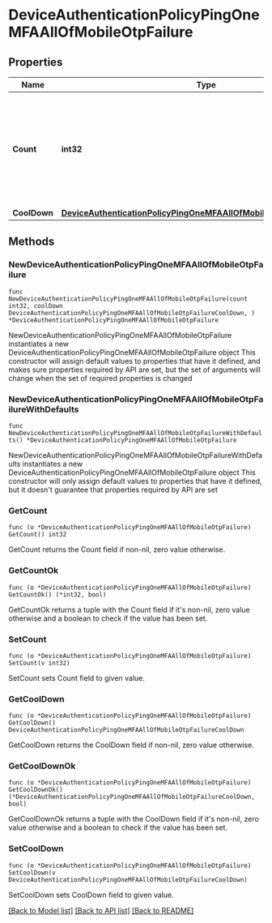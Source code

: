 # DeviceAuthenticationPolicyPingOneMFAAllOfMobileOtpFailure

## Properties

Name | Type | Description | Notes
------------ | ------------- | ------------- | -------------
**Count** | **int32** | The maximum number of times that the OTP entry can fail for a user, before they are blocked. | 
**CoolDown** | [**DeviceAuthenticationPolicyPingOneMFAAllOfMobileOtpFailureCoolDown**](DeviceAuthenticationPolicyPingOneMFAAllOfMobileOtpFailureCoolDown.md) |  | 

## Methods

### NewDeviceAuthenticationPolicyPingOneMFAAllOfMobileOtpFailure

`func NewDeviceAuthenticationPolicyPingOneMFAAllOfMobileOtpFailure(count int32, coolDown DeviceAuthenticationPolicyPingOneMFAAllOfMobileOtpFailureCoolDown, ) *DeviceAuthenticationPolicyPingOneMFAAllOfMobileOtpFailure`

NewDeviceAuthenticationPolicyPingOneMFAAllOfMobileOtpFailure instantiates a new DeviceAuthenticationPolicyPingOneMFAAllOfMobileOtpFailure object
This constructor will assign default values to properties that have it defined,
and makes sure properties required by API are set, but the set of arguments
will change when the set of required properties is changed

### NewDeviceAuthenticationPolicyPingOneMFAAllOfMobileOtpFailureWithDefaults

`func NewDeviceAuthenticationPolicyPingOneMFAAllOfMobileOtpFailureWithDefaults() *DeviceAuthenticationPolicyPingOneMFAAllOfMobileOtpFailure`

NewDeviceAuthenticationPolicyPingOneMFAAllOfMobileOtpFailureWithDefaults instantiates a new DeviceAuthenticationPolicyPingOneMFAAllOfMobileOtpFailure object
This constructor will only assign default values to properties that have it defined,
but it doesn't guarantee that properties required by API are set

### GetCount

`func (o *DeviceAuthenticationPolicyPingOneMFAAllOfMobileOtpFailure) GetCount() int32`

GetCount returns the Count field if non-nil, zero value otherwise.

### GetCountOk

`func (o *DeviceAuthenticationPolicyPingOneMFAAllOfMobileOtpFailure) GetCountOk() (*int32, bool)`

GetCountOk returns a tuple with the Count field if it's non-nil, zero value otherwise
and a boolean to check if the value has been set.

### SetCount

`func (o *DeviceAuthenticationPolicyPingOneMFAAllOfMobileOtpFailure) SetCount(v int32)`

SetCount sets Count field to given value.


### GetCoolDown

`func (o *DeviceAuthenticationPolicyPingOneMFAAllOfMobileOtpFailure) GetCoolDown() DeviceAuthenticationPolicyPingOneMFAAllOfMobileOtpFailureCoolDown`

GetCoolDown returns the CoolDown field if non-nil, zero value otherwise.

### GetCoolDownOk

`func (o *DeviceAuthenticationPolicyPingOneMFAAllOfMobileOtpFailure) GetCoolDownOk() (*DeviceAuthenticationPolicyPingOneMFAAllOfMobileOtpFailureCoolDown, bool)`

GetCoolDownOk returns a tuple with the CoolDown field if it's non-nil, zero value otherwise
and a boolean to check if the value has been set.

### SetCoolDown

`func (o *DeviceAuthenticationPolicyPingOneMFAAllOfMobileOtpFailure) SetCoolDown(v DeviceAuthenticationPolicyPingOneMFAAllOfMobileOtpFailureCoolDown)`

SetCoolDown sets CoolDown field to given value.



[[Back to Model list]](../README.md#documentation-for-models) [[Back to API list]](../README.md#documentation-for-api-endpoints) [[Back to README]](../README.md)


